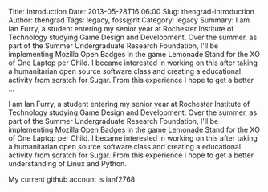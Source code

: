Title: Introduction
Date: 2013-05-28T16:06:00
Slug: thengrad-introduction
Author: thengrad
Tags: legacy, foss@rit
Category: legacy
Summary: I am Ian Furry, a student entering my senior year at Rochester Institute of Technology studying Game Design and Development. Over the summer, as part of the Summer Undergraduate Research Foundation, I'll be implementing Mozilla Open Badges in the game Lemonade Stand for the XO of One Laptop per Child. I became interested in working on this after taking a humanitarian open source software class and creating a educational activity from scratch for Sugar. From this experience I hope to get a better ... 

I am Ian Furry, a student entering my senior year at Rochester Institute of
Technology studying Game Design and Development. Over the summer, as part of
the Summer Undergraduate Research Foundation, I'll be implementing Mozilla
Open Badges in the game Lemonade Stand for the XO of One Laptop per Child. I
became interested in working on this after taking a humanitarian open source
software class and creating a educational activity from scratch for Sugar.
From this experience I hope to get a better understanding of Linux and Python.

My current github account is ianf2768

